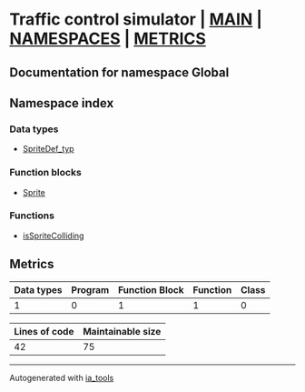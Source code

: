 # Traffic control simulator | [MAIN] | [NAMESPACES] | [METRICS]  

## Documentation for namespace Global  

## Namespace index  

### Data types  

- [SpriteDef_typ](dt/SpriteDef_typ_st.md)  



### Function blocks  

- [Sprite](fb/Sprite_st.md)  


### Functions  

- [isSpriteColliding](fc/isSpriteColliding_st.md)  



## Metrics  

| Data types | Program | Function Block | Function | Class |
| ---------- | ------- | -------------- | -------- | ----- |
 1 | 0 | 1 | 1 | 0 |

| Lines of code | Maintainable size |
| ------------- | ----------------- |
| 42 | 75 |

 ---
Autogenerated with [ia_tools](https://github.com/tkucic/ia_tools)  

[MAIN]: ../../../index_st.md
[NAMESPACES]: ../nsList_st.md
[METRICS]: ../../metrics_st.md
